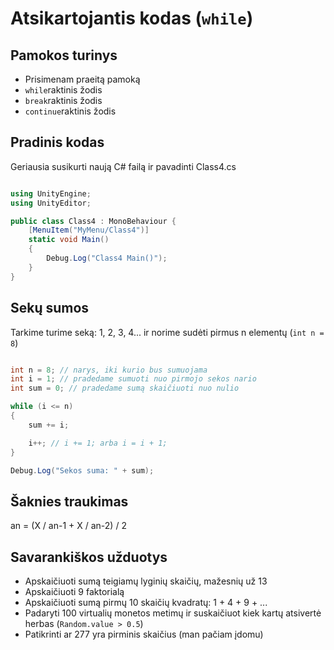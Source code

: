 # Atsikartojantis kodas (`while`)

## Pamokos turinys

* Prisimenam praeitą pamoką
* `while`raktinis žodis
* `break`raktinis žodis
* `continue`raktinis žodis

## Pradinis kodas

Geriausia susikurti naują C# failą ir pavadinti Class4.cs

```csharp

using UnityEngine;
using UnityEditor;

public class Class4 : MonoBehaviour {
    [MenuItem("MyMenu/Class4")]
    static void Main()
    {
        Debug.Log("Class4 Main()");
    }
}

```

## Sekų sumos

Tarkime turime seką: 1, 2, 3, 4... ir norime sudėti pirmus n elementų (`int n = 8`)

```csharp

int n = 8; // narys, iki kurio bus sumuojama
int i = 1; // pradedame sumuoti nuo pirmojo sekos nario
int sum = 0; // pradedame sumą skaičiuoti nuo nulio

while (i <= n)
{
    sum += i;

    i++; // i += 1; arba i = i + 1;
}

Debug.Log("Sekos suma: " + sum);

```

## Šaknies traukimas

an = (X / an-1 + X / an-2) / 2

## Savarankiškos užduotys

* Apskaičiuoti sumą teigiamų lyginių skaičių, mažesnių už 13
* Apskaičiuoti 9 faktorialą
* Apskaičiuoti sumą pirmų 10 skaičių kvadratų: 1 + 4 + 9 + ...
* Padaryti 100 virtualių monetos metimų ir suskaičiuot kiek kartų atsivertė herbas (`Random.value > 0.5`)
* Patikrinti ar 277 yra pirminis skaičius (man pačiam įdomu)